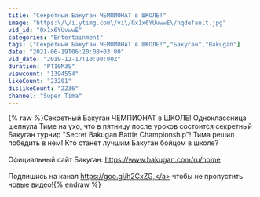 ```yaml
---
title: "Секретный Бакуган ЧЕМПИОНАТ в ШКОЛЕ!"
image: "https:\/\/i.ytimg.com\/vi\/0x1x6YUvwwE\/hqdefault.jpg"
vid_id: "0x1x6YUvwwE"
categories: "Entertainment"
tags: ["Секретный Бакуган ЧЕМПИОНАТ в ШКОЛЕ!","Бакуган","Bakugan"]
date: "2021-06-19T06:20:00+03:00"
vid_date: "2019-12-17T10:00:00Z"
duration: "PT10M3S"
viewcount: "1394554"
likeCount: "23201"
dislikeCount: "2236"
channel: "Super Tima"
---
```

{% raw %}Секретный Бакуган ЧЕМПИОНАТ в ШКОЛЕ! Одноклассница шепнула Тиме на ухо, что в пятницу после уроков состоится секретный Бакуган турнир &quot;Secret Bakugan Battle Championship&quot;! Тима решил победить в нем! Кто станет лучшим Бакуган бойцом в школе?<br /><br />Официальный сайт Бакуган: <a rel="nofollow" target="blank" href="https://www.bakugan.com/ru/home">https://www.bakugan.com/ru/home</a><br /> <br />Подпишись на канал <a rel="nofollow" target="blank" href="https://goo.gl/h2CxZG,">https://goo.gl/h2CxZG,</a> чтобы не пропустить новые видео!{% endraw %}

